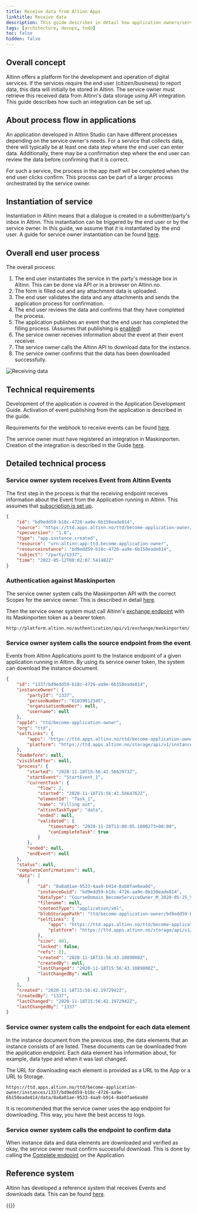 ```yaml
---
title: Receive data from Altinn Apps
linktitle: Receive data
description: This guide describes in detail how application owners/service owners can receive data reported to an Altinn 3 application.
tags: [architecture, devops, todo]
toc: false
hidden: false
---
```


## Overall concept

Altinn offers a platform for the development and operation of digital services. If the services require the end user (citizen/business) to report data, this data will initially be stored in Altinn. The service owner must retrieve this received data from Altinn's data storage using API integration. This guide describes how such an integration can be set up.

## About process flow in applications

An application developed in Altinn Studio can have different processes depending on the service owner's needs. For a service that collects data, there will typically be at least one data step where the end user can enter data. Additionally, there may be a confirmation step where the end user can review the data before confirming that it is correct.

For such a service, the process in the app itself will be completed when the end user clicks confirm. This process can be part of a larger process orchestrated by the service owner.

## Instantiation of service

Instantiation in Altinn means that a dialogue is created in a submitter/party's inbox in Altinn. This instantiation can be triggered by the end user or by the service owner. In this guide, we assume that it is instantiated by the end user. A guide for service owner instantiation can be found [here](/api/apps/instances/#create-instance).

## Overall end user process

The overall process:

1. The end user instantiates the service in the party's message box in Altinn. This can be done via API or in a browser on Altinn.no.
2. The form is filled out and any attachment data is uploaded.
3. The end user validates the data and any attachments and sends the application process for confirmation.
4. The end user reviews the data and confirms that they have completed the process.
5. The application publishes an event that the end user has completed the filling process. (Assumes that publishing is [enabled](/altinn-studio/getting-started/app-dev-course/modul5/))
6. The service owner receives information about the event at their event receiver.
7. The service owner calls the Altinn API to download data for the instance.
8. The service owner confirms that the data has been downloaded successfully.

![Receiving data](recevingdata.drawio.svg)

## Technical requirements

Development of the application is covered in the Application Development Guide. Activation of event publishing from the application is described in the guide.

Requirements for the webhook to receive events can be found [here](/events/subscribe-to-events/developer-guides/setup-subscription/#request).

The service owner must have registered an integration in Maskinporten. Creation of the integration is described in the Guide [here](/authentication/what-do-you-get/maskinporten/#access-as-a-service-owner).

## Detailed technical process

### Service owner system receives Event from Altinn Events

The first step in the process is that the receiving endpoint receives information about the Event from the Application running in Altinn. This assumes that [subscription is set up](/events/subscribe-to-events/developer-guides/setup-subscription/).

```json
{
    "id": "bd9edd59-b18c-4726-aa9e-6b150eade814",
    "source": "https://ttd.apps.altinn.no/ttd/become-application-owner/instances/1337/bd9edd59-b18c-4726-aa9e-6b150eade814",
    "specversion": "1.0",
    "type": "app.instance.created",
    "resource": "urn:altinn:app:ttd.become-application-owner",
    "resourceinstance": "bd9edd59-b18c-4726-aa9e-6b150eade814",
    "subject": "/party/1337",
    "time": "2022-05-12T00:02:07.541482Z"
}
```

### Authentication against Maskinporten

The service owner system calls the Maskinporten API with the correct Scopes for the service owner. This is described in detail [here](/authentication/what-do-you-get/maskinporten/#access-as-a-service-owner).

Then the service owner system must call Altinn's [exchange endpoint](/api/authentication/spec/) with its Maskinporten token as a bearer token.

```http
http://platform.altinn.no/authentication/api/v1/exchange/maskinporten/
```

### Service owner system calls the source endpoint from the event

Events from Altinn Applications point to the Instance endpoint of a given application running in Altinn. By using its service owner token, the system can download the instance document.

```json
{
    "id": "1337/bd9edd59-b18c-4726-aa9e-6b150eade814",
    "instanceOwner": {
        "partyId": "1337",
        "personNumber": "01039012345",
        "organisationNumber": null,
        "username": null
    },
    "appId": "ttd/become-application-owner",
    "org": "ttd",
    "selfLinks": {
        "apps": "https://ttd.apps.altinn.no/ttd/become-application-owner/instances/1337/bd9edd59-b18c-4726-aa9e-6b150eade814",
        "platform": "https://ttd.apps.altinn.no/storage/api/v1/instances/1337/bd9edd59-b18c-4726-aa9e-6b150eade814"
    },
    "dueBefore": null,
    "visibleAfter": null,
    "process": {
        "started": "2020-11-18T15:56:41.5662973Z",
        "startEvent": "StartEvent_1",
        "currentTask": {
            "flow": 2,
            "started": "2020-11-18T15:56:41.5664762Z",
            "elementId": "Task_1",
            "name": "Filling out",
            "altinnTaskType": "data",
            "ended": null,
            "validated": {
                "timestamp": "2020-11-20T13:00:05.1800273+00:00",
                "canCompleteTask": true
            }
        },
        "ended": null,
        "endEvent": null
    },
    "status": null,
    "completeConfirmations": null,
    "data": [
        {
            "id": "8a8a01ae-9533-4aa9-b914-8ab0fae6ea0d",
            "instanceGuid": "bd9edd59-b18c-4726-aa9e-6b150eade814",
            "dataType": "CourseDomain_BecomeServiceOwner_M_2020-05-25_5703_34553_SERES",
            "filename": null,
            "contentType": "application/xml",
            "blobStoragePath": "ttd/become-application-owner/bd9edd59-b18c-4726-aa9e-6b150eade814/data/8a8a01ae-9533-4aa9-b914-8ab0fae6ea0d",
            "selfLinks": {
                "apps": "https://ttd.apps.altinn.no/ttd/become-application-owner/instances/1337/bd9edd59-b18c-4726-aa9e-6b150eade814/data/8a8a01ae-9533-4aa9-b914-8ab0fae6ea0d",
                "platform": "https://ttd.apps.altinn.no/storage/api/v1/instances/1337/bd9edd59-b18c-4726-aa9e-6b150eade814/data/8a8a01ae-9533-4aa9-b914-8ab0fae6ea0d"
            },
            "size": 401,
            "locked": false,
            "refs": [],
            "created": "2020-11-18T15:56:43.1089008Z",
            "createdBy": null,
            "lastChanged": "2020-11-18T15:56:43.1089008Z",
            "lastChangedBy": null
        }
    ],
    "created": "2020-11-18T15:56:42.1972942Z",
    "createdBy": "1337",
    "lastChanged": "2020-11-18T15:56:42.1972942Z",
    "lastChangedBy": "1337"
}
```

### Service owner system calls the endpoint for each data element

In the instance document from the previous step, the data elements that an instance consists of are listed. These documents can be downloaded from the application endpoint. Each data element has information about, for example, data type and when it was last changed.

The URL for downloading each element is provided as a URL to the App or a URL to Storage.

```http
https://ttd.apps.altinn.no/ttd/become-application-owner/instances/1337/bd9edd59-b18c-4726-aa9e-6b150eade814/data/8a8a01ae-9533-4aa9-b914-8ab0fae6ea0d
```

It is recommended that the service owner uses the app endpoint for downloading. This way, you have the best access to logs.

### Service owner system calls the endpoint to confirm data

When instance data and data elements are downloaded and verified as okay, the service owner must confirm successful download. This is done by calling the [Complete endpoint](/api/apps/instances/#complete-instance) on the Application.

## Reference system

Altinn has developed a reference system that receives Events and downloads data. This can be found [here](https://github.com/Altinn/altinn-application-owner-system).

{{<children />}}
